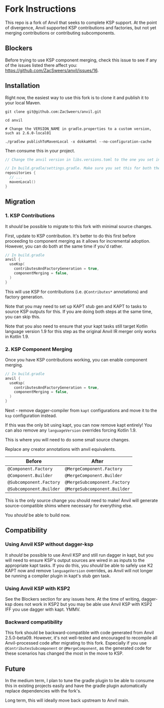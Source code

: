 Fork Instructions
=================

This repo is a fork of Anvil that seeks to complete KSP support. At the point of divergence,
Anvil supported KSP contributions and factories, but not yet merging contributions or 
contributing subcomponents.

## Blockers

Before trying to use KSP component merging, check this issue to see if any of the issues
listed there affect you: https://github.com/ZacSweers/anvil/issues/16.

## Installation

Right now, the easiest way to use this fork is to clone it and publish it to your local Maven.

```shell
git clone git@github.com:ZacSweers/anvil.git

cd anvil

# Change the VERSION_NAME in gradle.properties to a custom version, such as 2.6.0-local01

./gradlew publishToMavenLocal -x dokkaHtml --no-configuration-cache
```

Then consume this in your project.

```kotlin
// Change the anvil version in libs.versions.toml to the one you set in VERSION_NAME above

// In build.gradle/settings.gradle. Make sure you set this for both the buildscript and project repositories
repositories {
  // ...
  mavenLocal()
}
```

## Migration


### 1. KSP Contributions

It _should_ be possible to migrate to this fork with minimal source changes.

First, update to KSP contribution. It's better to do this first before proceeding to component 
merging as it allows for incremental adoption. However, you can do both at the same time if you'd 
rather.

```kotlin
// In build.gradle
anvil {
  useKsp(
    contributesAndFactoryGeneration = true,
    componentMerging = false,
  )
}
```

This will use KSP for contributions (i.e. `@Contributes*` annotations) and factory generation. 

Note that you may need to set up KAPT stub gen and KAPT to tasks to source KSP outputs for this. If 
you are doing both steps at the same time, you can skip this.

Note that you also need to ensure that your kapt tasks still target Kotlin language version 1.9 for 
this step as the original Anvil IR merger only works in Kotlin 1.9.

### 2. KSP Component Merging

Once you have KSP contributions working, you can enable component merging.

```kotlin
// In build.gradle
anvil {
  useKsp(
    contributesAndFactoryGeneration = true,
    componentMerging = false,
  )
}

```

Next - remove dagger-compiler from `kapt` configurations and move it to the `ksp` configuration instead.

If this was the only bit using kapt, you can now remove kapt entirely! You can also remove any `languageVersion` overrides forcing Kotlin 1.9.

This is where you will need to do some small source changes.

Replace any creator annotations with anvil equivalents.

| Before                  | After                        |
|-------------------------|------------------------------|
| `@Component.Factory`    | `@MergeComponent.Factory`    |
| `@Component.Builder`    | `@MergeComponent.Builder`    |
| `@Subcomponent.Factory` | `@MergeSubcomponent.Factory` |
| `@Subcomponent.Builder` | `@MergeSubcomponent.Builder` |

This is the only source change you should need to make! Anvil will generate source-compatible shims 
where necessary for everything else.

You _should_ be able to build now.

## Compatibility

### Using Anvil KSP without dagger-ksp

It _should_ be possible to use Anvil KSP and still run dagger in kapt, but you will need to ensure 
KSP's output sources are wired in as inputs to the appropriate kapt tasks. If you do this, you 
_should_ be able to safely use K2 KAPT now and remove `languageVersion` overrides, as Anvil will not 
longer be running a compiler plugin in kapt's stub gen task.

### Using Anvil KSP with KSP2

See the Blockers section for any issues here. At the time of writing, dagger-ksp does not work in 
KSP2 but you may be able use Anvil KSP with KSP2 IFF you use dagger with kapt. YMMV.

### Backward compatibility

This fork should be backward-compatible with code generated from Anvil 2.5.0-beta09. However, it's 
not well-tested and encouraged to recompile all Anvil-processed code after migrating to this fork. 
Especially if you use `@ContributesSubcomponent` or `@MergeComponent`, as the generated code for 
these scenarios has changed the most in the move to KSP.

## Future

In the medium term, I plan to tune the gradle plugin to be able to consume this in existing projects 
easily and have the gradle plugin automatically replace dependencies with the fork's.

Long term, this will ideally move back upstream to Anvil main.
